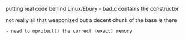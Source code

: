 putting real code behind Linux/Ebury - bad.c contains the constructor

not really all that weaponized but a decent chunk of the base is there

	- need to mprotect() the correct (exact) memory
